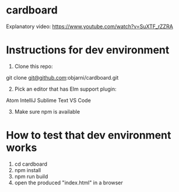 # cardboard

Explanatory video: https://www.youtube.com/watch?v=SuXTF_rZZRA


# Instructions for dev environment

1. Clone this repo:

  git clone git@github.com:objarni/cardboard.git

2. Pick an editor that has Elm support plugin:

  Atom
  IntelliJ
  Sublime Text
  VS Code

3. Make sure npm is available

# How to test that dev environment works
1. cd cardboard
2. npm install
3. npm run build
4. open the produced "index.html" in a browser

